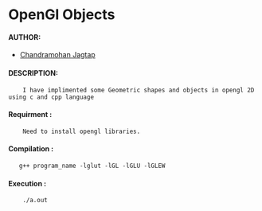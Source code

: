 # OpenGl Objects

#### AUTHOR:

- [Chandramohan Jagtap](https://github.com/cmjagtap "Chandramohan's github profile")


#### DESCRIPTION:
		
		I have implimented some Geometric shapes and objects in opengl 2D using c and cpp language  


#### Requirment  :
		Need to install opengl libraries.

#### Compilation :  

	   g++ program_name -lglut -lGL -lGLU -lGLEW

#### Execution : 
	
		./a.out 
